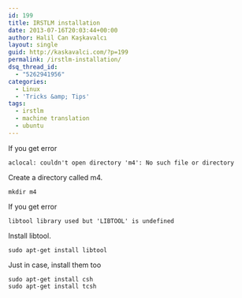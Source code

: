 ```yaml
---
id: 199
title: IRSTLM installation
date: 2013-07-16T20:03:44+00:00
author: Halil Can Kaşkavalcı
layout: single
guid: http://kaskavalci.com/?p=199
permalink: /irstlm-installation/
dsq_thread_id:
  - "5262941956"
categories:
  - Linux
  - 'Tricks &amp; Tips'
tags:
  - irstlm
  - machine translation
  - ubuntu
---
```

If you get error

`aclocal: couldn't open directory 'm4': No such file or directory`

Create a directory called m4.

`mkdir m4`

If you get error

`libtool library used but 'LIBTOOL' is undefined`

Install libtool.

`sudo apt-get install libtool`

Just in case, install them too

```shell
sudo apt-get install csh
sudo apt-get install tcsh
```
